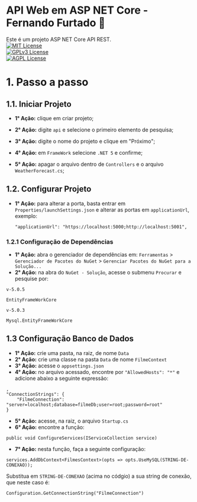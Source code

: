 
# API Web em ASP NET Core - Fernando Furtado :boy:
Este é um projeto ASP NET Core API REST.   
[![MIT License](https://img.shields.io/badge/License-MIT-green.svg)](https://choosealicense.com/licenses/mit/)  
[![GPLv3 License](https://img.shields.io/badge/License-GPL%20v3-yellow.svg)](https://choosealicense.com/licenses/gpl-3.0/)  
[![AGPL License](https://img.shields.io/badge/license-AGPL-blue.svg)](https://choosealicense.com/licenses/gpl-3.0/)

# 1. Passo a passo
## 1.1. Iniciar Projeto
- **1° Ação:** clique em criar projeto;

- **2° Ação:** digite ```api``` e selecione o primeiro elemento de pesquisa;

- **3° Ação:** digite o nome do projeto e clique em "Próximo";

- **4° Ação:** em ```FrameWork``` selecione  ```.NET 5``` e confirme;

- **5° Ação:** apagar o arquivo dentro de ```Controllers``` e o arquivo ```WeatherForecast.cs```;

## 1.2. Configurar Projeto
- **1° Ação:** para alterar a porta, basta entrar em ```Properties/launchSettings.json``` e alterar as portas em ```applicationUrl```, exemplo:
    ~~~
    "applicationUrl": "https://localhost:5000;http://localhost:5001",
    ~~~ 
### 1.2.1 Configuração de Dependências
- **1° Ação:** abra o gerenciador de dependências em: 
  ```Ferramentas``` > ```Gerenciador de Pacotes do NuGet``` > ```Gerenciar Pacotes do NuGet para a Solução...```
- **2° Ação:** na abra do ```NuGet - Solução```, acesse o submenu ```Procurar``` e pesquise por:

```v-5.0.5```
~~~
EntityFrameWorkCore
~~~ 
```v-5.0.3```
~~~
Mysql.EntityFrameWorkCore 
~~~

## 1.3 Configuração Banco de Dados
- **1° Ação:** crie uma pasta, na raiz, de nome ```Data```
- **2° Ação:** crie uma classe na pasta ```Data``` de nome ```FilmeContext```
- **3° Ação:** acesse o ```appsettings.json```
- **4° Ação:** no arquivo acessado, encontre por ```"AllowedHosts": "*"``` e adicione abaixo a seguinte expressão:
~~~
,
"ConnectionStrings": {
    "FilmeConnection": "server=localhost;database=filmeDb;user=root;password=root"
}
~~~
- **5° Ação:** acesse, na raiz, o arquivo ```Startup.cs```
- **6° Ação:** encontre a função: 

```public void ConfigureServices(IServiceCollection service)```
- **7° Ação:** nesta função, faça a seguinte configuração:
~~~
services.AddDbContext<FilmesContext>(opts => opts.UseMySQL(STRING-DE-CONEXAO));
~~~
Substitua em ```STRING-DE-CONEXAO``` (acima no códgio) a sua string de conexão, que neste caso é:
~~~
Configuration.GetConnectionString("FilmeConnection")
~~~


